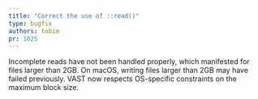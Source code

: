 ```yaml
---
title: "Correct the use of ::read()"
type: bugfix
authors: tobim
pr: 1025
---
```


Incomplete reads have not been handled properly, which manifested for files
larger than 2GB. On macOS, writing files larger than 2GB may have failed
previously. VAST now respects OS-specific constraints on the maximum block size.
